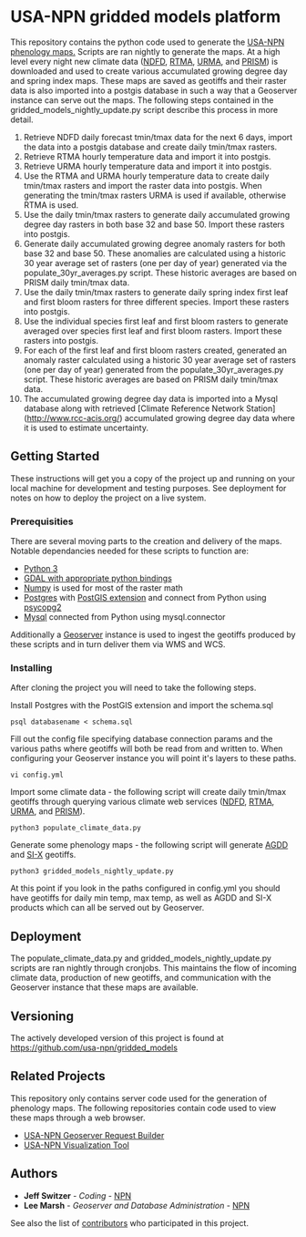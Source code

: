 # USA-NPN gridded models platform

This repository contains the python code used to generate the [USA-NPN phenology maps.](https://www.usanpn.org/data/phenology_maps) Scripts are ran nightly to generate the maps. At a high level every night new climate data ([NDFD](http://www.nws.noaa.gov/ndfd/), [RTMA](http://www.nco.ncep.noaa.gov/pmb/products/rtma/), [URMA](http://www.nco.ncep.noaa.gov/pmb/products/rtma/#URMA), and [PRISM](http://prism.oregonstate.edu/)) is downloaded and used to create various accumulated growing degree day and spring index maps. These maps are saved as geotiffs and their raster data is also imported into a postgis database in such a way that a Geoserver instance can serve out the maps. The following steps contained in the gridded_models_nightly_update.py script describe this process in more detail.

1. Retrieve NDFD daily forecast tmin/tmax data for the next 6 days, import the data into a postgis database and create daily tmin/tmax rasters.
2. Retrieve RTMA hourly temperature data and import it into postgis.
3. Retrieve URMA hourly temperature data and import it into postgis.
4. Use the RTMA and URMA hourly temperature data to create daily tmin/tmax rasters and import the raster data into postgis. When generating the tmin/tmax rasters URMA is used if available, otherwise RTMA is used.
5. Use the daily tmin/tmax rasters to generate daily accumulated growing degree day rasters in both base 32 and base 50. Import these rasters into postgis.
6. Generate daily accumulated growing degree anomaly rasters for both base 32 and base 50. These anomalies are calculated using a historic 30 year average set of rasters (one per day of year) generated via the populate_30yr_averages.py script. These historic averages are based on PRISM daily tmin/tmax data.
7. Use the daily tmin/tmax rasters to generate daily spring index first leaf and first bloom rasters for three different species. Import these rasters into postgis.
8. Use the individual species first leaf and first bloom rasters to generate averaged over species first leaf and first bloom rasters. Import these rasters into postgis.
9. For each of the first leaf and first bloom rasters created, generated an anomaly raster calculated using a historic 30 year average set of rasters (one per day of year) generated from the populate_30yr_averages.py script. These historic averages are based on PRISM daily tmin/tmax data.
10. The accumulated growing degree day data is imported into a Mysql database along with retrieved [Climate Reference Network Station] (http://www.rcc-acis.org/) accumulated growing degree day data where it is used to estimate uncertainty.

## Getting Started

These instructions will get you a copy of the project up and running on your local machine for development and testing purposes. See deployment for notes on how to deploy the project on a live system.

### Prerequisities

There are several moving parts to the creation and delivery of the maps. Notable dependancies needed for these scripts to function are:

* [Python 3](https://www.python.org/downloads/)
* [GDAL with appropriate python bindings](http://gdal.org/)
* [Numpy](http://www.numpy.org/) is used for most of the raster math
* [Postgres](https://www.postgresql.org/) with [PostGIS extension](http://postgis.net/) and connect from Python using [psycopg2](http://initd.org/psycopg/)
* [Mysql](https://www.mysql.com/) connected from Python using mysql.connector

Additionally a [Geoserver](http://geoserver.org/) instance is used to ingest the geotiffs produced by these scripts and in turn deliver them via WMS and WCS.

### Installing

After cloning the project you will need to take the following steps.

Install Postgres with the PostGIS extension and import the schema.sql

```
psql databasename < schema.sql
```

Fill out the config file specifying database connection params and the various paths where geotiffs will both be read from and written to. When configuring your Geoserver instance you will point it's layers to these paths.

```
vi config.yml
```

Import some climate data - the following script will create daily tmin/tmax geotiffs through querying various climate web services ([NDFD](http://www.nws.noaa.gov/ndfd/), [RTMA](http://www.nco.ncep.noaa.gov/pmb/products/rtma/), [URMA](http://www.nco.ncep.noaa.gov/pmb/products/rtma/#URMA), and [PRISM](http://prism.oregonstate.edu/)).

```
python3 populate_climate_data.py
```

Generate some phenology maps - the following script will generate [AGDD](https://www.usanpn.org/data/agdd_maps) and [SI-X](https://www.usanpn.org/data/spring_indices) geotiffs.

```
python3 gridded_models_nightly_update.py
```

At this point if you look in the paths configured in config.yml you should have geotiffs for daily min temp, max temp, as well as AGDD and SI-X products which can all be served out by Geoserver.


## Deployment

The populate_climate_data.py and gridded_models_nightly_update.py scripts are ran nightly through cronjobs. This maintains the flow of incoming climate data, production of new geotiffs, and communication with the Geoserver instance that these maps are available.


## Versioning

The actively developed version of this project is found at https://github.com/usa-npn/gridded_models


## Related Projects

This repository only contains server code used for the generation of phenology maps. The following repositories contain code used to view these maps through a web browser.

* [USA-NPN Geoserver Request Builder](https://github.com/usa-npn/geoserver-request-builder)
* [USA-NPN Visualization Tool](https://github.com/usa-npn/npn-viz-tool)

## Authors

* **Jeff Switzer** - *Coding* - [NPN](https://github.com/usa-npn)
* **Lee Marsh** - *Geoserver and Database Administration* - [NPN](https://github.com/usa-npn)

See also the list of [contributors](https://www.usanpn.org/about/staff) who participated in this project.

